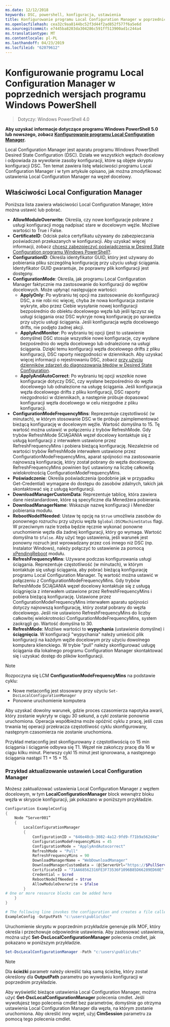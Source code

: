 ```yaml
---
ms.date: 12/12/2018
keywords: DSC, powershell, konfiguracja, ustawienia
title: Konfigurowanie programu Local Configuration Manager w poprzednich wersjach programu Windows PowerShell
ms.openlocfilehash: cea32c9aa8144bc52f3d44f2ad852f577f6a5e6d
ms.sourcegitcommit: e7445ba8203da304286c591ff513900ad1c244a4
ms.translationtype: MT
ms.contentlocale: pl-PL
ms.lasthandoff: 04/23/2019
ms.locfileid: "62079612"
---
```

# <a name="configuring-the-local-configuration-manager-in-previous-versions-of-windows-powershell"></a>Konfigurowanie programu Local Configuration Manager w poprzednich wersjach programu Windows PowerShell

>Dotyczy: Windows PowerShell 4.0

**Aby uzyskać informacje dotyczące programu Windows PowerShell 5.0 lub nowszego, zobacz [Konfigurowanie programu Local Configuration Manager](metaConfig.md).**

Local Configuration Manager jest aparatu programu Windows PowerShell Desired State Configuration (DSC).
Działa we wszystkich węzłach docelowy i odpowiada za wywołanie zasoby konfiguracji, które są objęte skryptu konfiguracji DSC.
Ten temat zawiera listę właściwości programu Local Configuration Manager i w tym artykule opisano, jak można zmodyfikować ustawienia Local Configuration Manager na węzeł docelowy.

## <a name="local-configuration-manager-properties"></a>Właściwości Local Configuration Manager

Poniższa lista zawiera właściwości Local Configuration Manager, które można ustawić lub pobrać.

- **AllowModuleOverwrite**: Określa, czy nowe konfiguracje pobrane z usługi konfiguracji mogą nadpisać stare w docelowym węźle. Możliwe wartości to True i False.
- **CertificateID**: Odcisk palca certyfikatu używany do zabezpieczania poświadczeń przekazanych w konfiguracji. Aby uzyskać więcej informacji, zobacz [chcesz zabezpieczyć poświadczenia w Desired State Configuration programu Windows PowerShell?](https://blogs.msdn.microsoft.com/powershell/2014/01/31/want-to-secure-credentials-in-windows-powershell-desired-state-configuration/).
- **ConfigurationID**: Określa identyfikator GUID, który jest używany do pobierania pliku szczególną konfigurację przy użyciu usługi ściągania. Identyfikator GUID gwarantuje, że poprawny plik konfiguracji jest dostępny.
- **ConfigurationMode**: Określa, jak programu Local Configuration Manager faktycznie ma zastosowanie do konfiguracji do węzłów docelowych. Może upłynąć następujące wartości:
  - **ApplyOnly**: Po wybraniu tej opcji ma zastosowanie do konfiguracji DSC, a nie robi nic więcej, chyba że nowa konfiguracja zostanie wykryte, albo przez Ciebie wysyłanie nowej konfiguracji bezpośrednio do obiektu docelowego węzła lub jeśli łączysz się usługi ściągania oraz DSC wykryje nową konfigurację po sprawdza przy użyciu usługi ściągania. Jeśli konfiguracja węzła docelowego drifts, nie podjęto żadnej akcji.
  - **ApplyAndMonitor**: Po wybraniu tej opcji (jest to ustawienie domyślne) DSC stosuje wszystkie nowe konfiguracje, czy wysłane bezpośrednio do węzła docelowego lub odnalezione na usługi ściągania. Dzięki temu konfiguracji węzła docelowego drifts z pliku konfiguracji, DSC raporty niezgodności w dziennikach. Aby uzyskać więcej informacji o rejestrowaniu DSC, zobacz [przy użyciu dzienników zdarzeń do diagnozowania błędów w Desired State Configuration](http://blogs.msdn.com/b/powershell/archive/2014/01/03/using-event-logs-to-diagnose-errors-in-desired-state-configuration.aspx).
  - **ApplyAndAutoCorrect**: Po wybraniu tej opcji wszelkie nowe konfiguracje dotyczy DSC, czy wysłane bezpośrednio do węzła docelowego lub odnalezione na usługę ściągania. Jeśli konfiguracja węzła docelowego drifts z pliku konfiguracji, DSC raporty niezgodności w dziennikach, a następnie próbuje dopasować konfiguracji węzła docelowego w celu niezgodne z pliku konfiguracji.
- **ConfigurationModeFrequencyMins**: Reprezentuje częstotliwość (w minutach), w którym stosowanie DSC w tle próbuje zaimplementować bieżącą konfigurację w docelowym węźle. Wartość domyślna to 15. Tę wartość można ustawić w połączeniu z trybów RefreshMode. Gdy trybów RefreshMode ŚCIĄGANIA węzeł docelowy kontaktuje się z usługą konfiguracji z interwałem ustawione przez RefreshFrequencyMins i pobiera bieżącą konfigurację. Niezależnie od wartości trybów RefreshMode interwałem ustawione przez ConfigurationModeFrequencyMins, aparat spójności ma zastosowanie najnowszą konfigurację, który został pobrany do węzła docelowego. RefreshFrequencyMins powinien być ustawiony na liczbę całkowitą wielokrotnością ConfigurationModeFrequencyMins.
- **Poświadczenie**: Określa poświadczenia (podobnie jak w przypadku Get-Credential) wymagane do dostępu do zasobów zdalnych, takich jak skontaktować się z usługą konfiguracji.
- **DownloadManagerCustomData**: Reprezentuje tablicę, która zawiera dane niestandardowe, które są specyficzne dla Menedżera pobierania.
- **DownloadManagerName**: Wskazuje nazwę konfiguracji i Menedżer pobierania modułu.
- **RebootNodeIfNeeded**: Ustaw tę opcję na `$true` umożliwia zasobów do ponownego rozruchu przy użyciu węzła `$global:DSCMachineStatus` flagi. W przeciwnym razie trzeba będzie ręcznie wykonać ponowne uruchomienie węzła dla żadnej konfiguracji, który go wymaga. Wartość domyślna to `$false`. Aby użyć tego ustawienia, jeśli warunek jest ponowny rozruch jest wprowadzany przez coś innego niż DSC (np. Instalator Windows), należy połączyć to ustawienie za pomocą [xPendingReboot](https://github.com/powershell/xpendingreboot) modułu.
- **RefreshFrequencyMins**: Używane podczas konfigurowania usługi ściągania. Reprezentuje częstotliwość (w minutach), w którym kontaktuje się usługi ściągania, aby pobrać bieżącą konfigurację programu Local Configuration Manager. Tę wartość można ustawić w połączeniu z ConfigurationModeFrequencyMins. Gdy trybów RefreshMode ŚCIĄGANIA węzeł docelowy kontaktuje się z usługą ściągnięcia z interwałem ustawione przez RefreshFrequencyMins i pobiera bieżącą konfigurację. Ustawione przez ConfigurationModeFrequencyMins interwałem aparatu spójności dotyczy najnowszą konfigurację, który został pobrany do węzła docelowego. Jeśli nie ustawiono RefreshFrequencyMins do liczby całkowitej wielokrotności ConfigurationModeFrequencyMins, system zaokrągli go. Wartość domyślna to 30.
- **RefreshMode**: Możliwe wartości to **wypychania** (ustawienie domyślne) i **ściągnięcia**. W konfiguracji "wypychania" należy umieścić plik konfiguracji na każdym węźle docelowym przy użyciu dowolnego komputera klienckiego. W trybie "pull" należy skonfigurować usługę ściągania dla lokalnego programu Configuration Manager skontaktować się i uzyskać dostęp do plików konfiguracji.

> [!NOTE]
> Rozpoczyna się LCM **ConfigurationModeFrequencyMins** na podstawie cyklu:
>
> - Nowe metaconfig jest stosowany przy użyciu `Set-DscLocalConfigurationManager`
> - Ponowne uruchomienie komputera
>
> Aby uzyskać dowolny warunek, gdzie proces czasomierza napotyka awarii, który zostanie wykryty w ciągu 30 sekund, a cykl zostanie ponownie uruchomiona.
> Operacja współbieżna może opóźnić cyklu z pracę, jeśli czas trwania tej operacji przekracza częstotliwość cyklu skonfigurowany, następnym czasomierza nie zostanie uruchomiona.
>
> Przykład metaconfig jest skonfigurowany z częstotliwością co 15 min ściągania i ściąganie odbywa się T1.  Węzeł nie zakończy pracę dla 16 w ciągu kilku minut.  Pierwszy cykl 15 minut jest ignorowana, a następnego ściągania nastąpi T1 + 15 + 15.

### <a name="example-of-updating-local-configuration-manager-settings"></a>Przykład aktualizowanie ustawień Local Configuration Manager

Możesz zaktualizować ustawienia Local Configuration Manager z węzłem docelowym, w tym **LocalConfigurationManager** block wewnątrz bloku węzła w skrypcie konfiguracji, jak pokazano w poniższym przykładzie.

```powershell
Configuration ExampleConfig
{
    Node “Server001”
    {
        LocalConfigurationManager
        {
            ConfigurationID = "646e48cb-3082-4a12-9fd9-f71b9a562d4e"
            ConfigurationModeFrequencyMins = 45
            ConfigurationMode = "ApplyAndAutocorrect"
            RefreshMode = "Pull"
            RefreshFrequencyMins = 90
            DownloadManagerName = "WebDownloadManager"
            DownloadManagerCustomData = (@{ServerUrl="https://$PullService/psdscpullserver.svc"})
            CertificateID = "71AA68562316FE3F73536F1096B85D66289ED60E"
            Credential = $cred
            RebootNodeIfNeeded = $true
            AllowModuleOverwrite = $false
        }
# One or more resource blocks can be added here
    }
}

# The following line invokes the configuration and creates a file called Server001.meta.mof at the specified path
ExampleConfig -OutputPath "c:\users\public\dsc"
```

Uruchomienie skryptu w poprzednim przykładzie generuje plik MOF, który określa i przechowuje odpowiednie ustawienia.
Aby zastosować ustawienia, można użyć **Set-DscLocalConfigurationManager** polecenia cmdlet, jak pokazano w poniższym przykładzie.

```powershell
Set-DscLocalConfigurationManager -Path "c:\users\public\dsc"
```

> [!NOTE]
> Dla **ścieżki** parametr należy określić taką samą ścieżkę, który został określony dla **OutputPath** parametru po wywołaniu konfiguracji w poprzednim przykładzie.

Aby wyświetlić bieżące ustawienia Local Configuration Manager, można użyć **Get-DscLocalConfigurationManager** polecenia cmdlet.
Jeśli wywołujesz tego polecenia cmdlet bez parametrów, domyślnie go otrzyma ustawienia Local Configuration Manager dla węzła, na którym zostanie uruchomiona.
Aby określić inny węzeł, użyj **CimSession** parametru za pomocą tego polecenia cmdlet.
